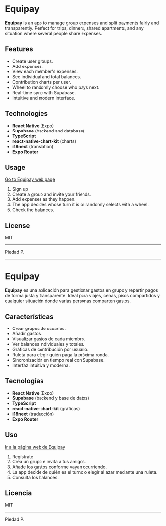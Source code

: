 # Equipay

**Equipay** is an app to manage group expenses and split payments fairly and transparently. Perfect for trips, dinners, shared apartments, and any situation where several people share expenses.

## Features

- Create user groups.
- Add expenses.
- View each member's expenses.
- See individual and total balances.
- Contribution charts per user.
- Wheel to randomly choose who pays next.
- Real-time sync with Supabase.
- Intuitive and modern interface.

## Technologies

- **React Native** (Expo)
- **Supabase** (backend and database)
- **TypeScript**
- **react-native-chart-kit** (charts)
- **i18next** (translation)
- **Expo Router**

## Usage

[Go to Equipay web page](https://vercel.com/piedads-projects-9c7b6f4e/equipay)

1. Sign up
2. Create a group and invite your friends.
3. Add expenses as they happen.
4. The app decides whose turn it is or randomly selects with a wheel.
5. Check the balances.




## License

MIT

---

Piedad P.

----------------------------------------------


# Equipay

**Equipay** es una aplicación para gestionar gastos en grupo y repartir pagos de forma justa y transparente. Ideal para viajes, cenas, pisos compartidos y cualquier situación donde varias personas comparten gastos.

## Características

- Crear grupos de usuarios.
- Añadir gastos.
- Visualizar gastos de cada miembro.
- Ver balances individuales y totales.
- Gráficas de contribución por usuario.
- Ruleta para elegir quién paga la próxima ronda.
- Sincronización en tiempo real con Supabase.
- Interfaz intuitiva y moderna.

## Tecnologías

- **React Native** (Expo)
- **Supabase** (backend y base de datos)
- **TypeScript**
- **react-native-chart-kit** (gráficas)
- **i18next** (traducción)
- **Expo Router**

## Uso

[Ir a la página web de Equipay](https://vercel.com/piedads-projects-9c7b6f4e/equipay)


1. Regístrate
2. Crea un grupo e invita a tus amigos.
3. Añade los gastos conforme vayan ocurriendo.
4. La app decide de quién es el turno o elegir al azar mediante una ruleta.
5. Consulta los balances.



## Licencia

MIT

---

Piedad P.